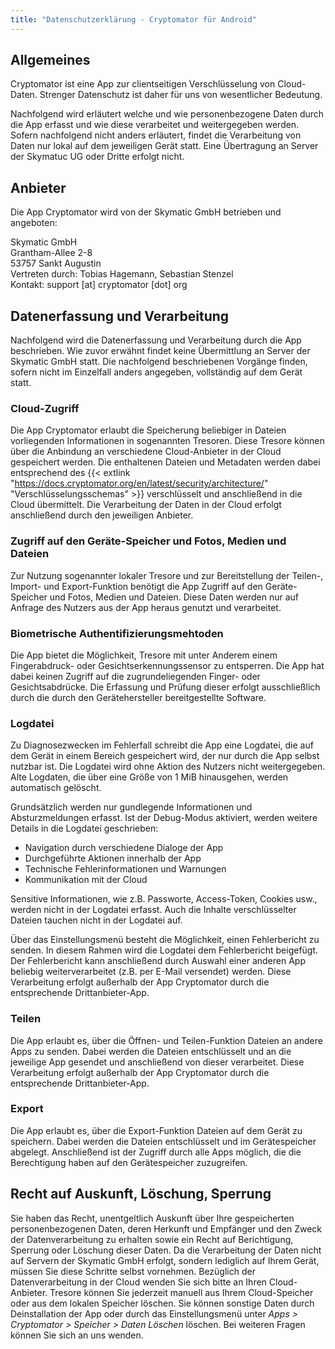 ```yaml
---
title: "Datenschutzerklärung - Cryptomator für Android"
---
```


## Allgemeines
Cryptomator ist eine App zur clientseitigen Verschlüsselung von Cloud-Daten. Strenger Datenschutz ist daher für uns von wesentlicher Bedeutung.

Nachfolgend wird erläutert welche und wie personenbezogene Daten durch die App erfasst und wie diese verarbeitet und weitergegeben werden. Sofern nachfolgend nicht anders erläutert, findet die Verarbeitung von Daten nur lokal auf dem jeweiligen Gerät statt. Eine Übertragung an Server der Skymatuc UG oder Dritte erfolgt nicht.

## Anbieter
Die App Cryptomator wird von der Skymatic GmbH betrieben und angeboten:

Skymatic GmbH<br/>
Grantham-Allee 2-8<br/>
53757 Sankt Augustin<br/>
Vertreten durch: Tobias Hagemann, Sebastian Stenzel<br/>
Kontakt: support [at] cryptomator [dot] org

## Datenerfassung und Verarbeitung
Nachfolgend wird die Datenerfassung und Verarbeitung durch die App beschrieben. Wie zuvor erwähnt findet keine Übermittlung an Server der Skymatic GmbH statt. Die nachfolgend beschriebenen Vorgänge finden, sofern nicht im Einzelfall anders angegeben, vollständig auf dem Gerät statt.

### Cloud-Zugriff
Die App Cryptomator erlaubt die Speicherung beliebiger in Dateien vorliegenden Informationen in sogenannten Tresoren. Diese Tresore können über die Anbindung an verschiedene Cloud-Anbieter in der Cloud gespeichert werden. Die enthaltenen Dateien und Metadaten werden dabei entsprechend des {{< extlink "https://docs.cryptomator.org/en/latest/security/architecture/" "Verschlüsselungsschemas" >}} verschlüsselt und anschließend in die Cloud übermittelt. Die Verarbeitung der Daten in der Cloud erfolgt anschließend durch den jeweiligen Anbieter.

### Zugriff auf den Geräte-Speicher und Fotos, Medien und Dateien
Zur Nutzung sogenannter lokaler Tresore und zur Bereitstellung der Teilen-, Import- und Export-Funktion benötigt die App Zugriff auf den Geräte-Speicher und Fotos, Medien und Dateien. Diese Daten werden nur auf Anfrage des Nutzers aus der App heraus genutzt und verarbeitet.

### Biometrische Authentifizierungsmehtoden
Die App bietet die Möglichkeit, Tresore mit unter Anderem einem Fingerabdruck- oder Gesichtserkennungssensor zu entsperren. Die App hat dabei keinen Zugriff auf die zugrundeliegenden Finger- oder Gesichtsabdrücke. Die Erfassung und Prüfung dieser erfolgt ausschließlich durch die durch den Gerätehersteller bereitgestellte Software.

### Logdatei
Zu Diagnosezwecken im Fehlerfall schreibt die App eine Logdatei, die auf dem Gerät in einem Bereich gespeichert wird, der nur durch die App selbst nutzbar ist. Die Logdatei wird ohne Aktion des Nutzers nicht weitergegeben. Alte Logdaten, die über eine Größe von 1 MiB hinausgehen, werden automatisch gelöscht.

Grundsätzlich werden nur gundlegende Informationen und Absturzmeldungen erfasst. Ist der Debug-Modus aktiviert, werden weitere Details in die Logdatei geschrieben:
- Navigation durch verschiedene Dialoge der App
- Durchgeführte Aktionen innerhalb der App
- Technische Fehlerinformationen und Warnungen
- Kommunikation mit der Cloud

Sensitive Informationen, wie z.B. Passworte, Access-Token, Cookies usw., werden nicht in der Logdatei erfasst. Auch die Inhalte verschlüsselter Dateien tauchen nicht in der Logdatei auf.

Über das Einstellungsmenü besteht die Möglichkeit, einen Fehlerbericht zu senden. In diesem Rahmen wird die Logdatei dem Fehlerbericht beigefügt. Der Fehlerbericht kann anschließend durch Auswahl einer anderen App beliebig weiterverarbeitet (z.B. per E-Mail versendet) werden. Diese Verarbeitung erfolgt außerhalb der App Cryptomator durch die entsprechende Drittanbieter-App.

### Teilen
Die App erlaubt es, über die Öffnen- und Teilen-Funktion Dateien an andere Apps zu senden. Dabei werden die Dateien entschlüsselt und an die jeweilige App gesendet und anschließend von dieser verarbeitet. Diese Verarbeitung erfolgt außerhalb der App Cryptomator durch die entsprechende Drittanbieter-App.

### Export
Die App erlaubt es, über die Export-Funktion Dateien auf dem Gerät zu speichern. Dabei werden die Dateien entschlüsselt und im Gerätespeicher abgelegt. Anschließend ist der Zugriff durch alle Apps möglich, die die Berechtigung haben auf den Gerätespeicher zuzugreifen.

## Recht auf Auskunft, Löschung, Sperrung
Sie haben das Recht, unentgeltlich Auskunft über Ihre gespeicherten personenbezogenen Daten, deren Herkunft und Empfänger und den Zweck der Datenverarbeitung zu erhalten sowie ein Recht auf Berichtigung, Sperrung oder Löschung dieser Daten. Da die Verarbeitung der Daten nicht auf Servern der Skymatic GmbH erfolgt, sondern lediglich auf Ihrem Gerät, müssen Sie diese Schritte selbst vornehmen. Bezüglich der Datenverarbeitung in der Cloud wenden Sie sich bitte an Ihren Cloud-Anbieter. Tresore können Sie jederzeit manuell aus Ihrem Cloud-Speicher oder aus dem lokalen Speicher löschen. Sie können sonstige Daten durch Deinstallation der App oder durch das Einstellungsmenü unter _Apps > Cryptomator > Speicher > Daten Löschen_ löschen. Bei weiteren Fragen können Sie sich an uns wenden.

